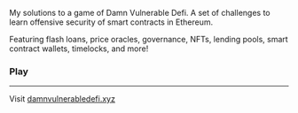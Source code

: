 My solutions to a game of Damn Vulnerable Defi. A set of challenges to learn offensive security of smart contracts in Ethereum.

Featuring flash loans, price oracles, governance, NFTs, lending pools, smart contract wallets, timelocks, and more!

### Play

---

Visit [damnvulnerabledefi.xyz](http://damnvulnerabledefi.xyz)
